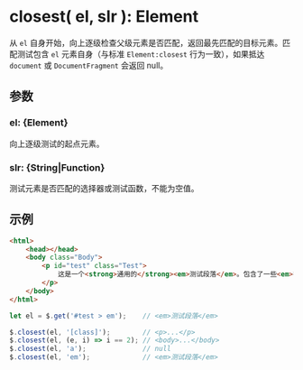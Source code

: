 # closest( el, slr ): Element

从 `el` 自身开始，向上逐级检查父级元素是否匹配，返回最先匹配的目标元素。匹配测试包含 `el` 元素自身（与标准 `Element:closest` 行为一致），如果抵达 `document` 或 `DocumentFragment` 会返回 null。


## 参数

### el: {Element}

向上逐级测试的起点元素。


### slr: {String|Function}

测试元素是否匹配的选择器或测试函数，不能为空值。



## 示例

```html
<html>
    <head></head>
    <body class="Body">
        <p id="test" class="Test">
            这是一个<strong>通用的</strong><em>测试段落</em>。包含了一些<em>行内元素</em>。
        </p>
    </body>
</html>
```

```js
let el = $.get('#test > em');    // <em>测试段落</em>

$.closest(el, '[class]');        // <p>...</p>
$.closest(el, (e, i) => i == 2); // <body>...</body>
$.closest(el, 'a');              // null
$.closest(el, 'em');             // <em>测试段落</em>
```
